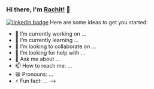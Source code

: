 ### Hi there, I'm [Rachit!](https://github.com/webdevrachit) 👋

[![linkedin badge](https://img.shields.io/badge/rachit_tandon-30302f?style=flat&logo=linkedin)](https://www.linkedin.com/in/rachit-tandon12)
Here are some ideas to get you started:

- 🔭 I’m currently working on ...
- 🌱 I’m currently learning ...
- 👯 I’m looking to collaborate on ...
- 🤔 I’m looking for help with ...
- 💬 Ask me about ...
- 📫 How to reach me: ...
- 😄 Pronouns: ...
- ⚡ Fun fact: ...
-->
